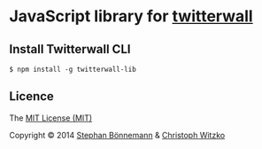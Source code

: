 # JavaScript library for [twitterwall](https://github.com/conc-at/twitterwall)

## Install Twitterwall CLI

    $ npm install -g twitterwall-lib

## Licence

The [MIT License (MIT)](http://opensource.org/licenses/MIT)

Copyright © 2014 [Stephan Bönnemann](https://twitter.com/boennemann) & [Christoph Witzko](https://twitter.com/christophwitzko)

